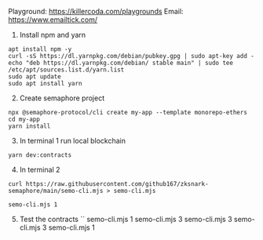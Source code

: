 Playground: https://killercoda.com/playgrounds
Email: https://www.emailtick.com/

1. Install npm and yarn
```
apt install npm -y
curl -sS https://dl.yarnpkg.com/debian/pubkey.gpg | sudo apt-key add -
echo "deb https://dl.yarnpkg.com/debian/ stable main" | sudo tee /etc/apt/sources.list.d/yarn.list
sudo apt update
sudo apt install yarn

```

2. Create semaphore project
```
npx @semaphore-protocol/cli create my-app --template monorepo-ethers
cd my-app
yarn install

```

3. In terminal 1 run local blockchain
```
yarn dev:contracts

```

4. In terminal 2 
```
curl https://raw.githubusercontent.com/github167/zksnark-semaphore/main/semo-cli.mjs > semo-cli.mjs

semo-cli.mjs 1

```

5. Test the contracts
``
semo-cli.mjs 1
semo-cli.mjs 3
semo-cli.mjs 3
semo-cli.mjs 3
semo-cli.mjs 1

``` 
